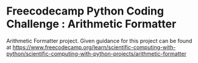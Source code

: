 # Freecodecamp Python Coding Challenge : Arithmetic Formatter

Arithmetic Formatter project. Given guidance for this project can be found at https://www.freecodecamp.org/learn/scientific-computing-with-python/scientific-computing-with-python-projects/arithmetic-formatter
